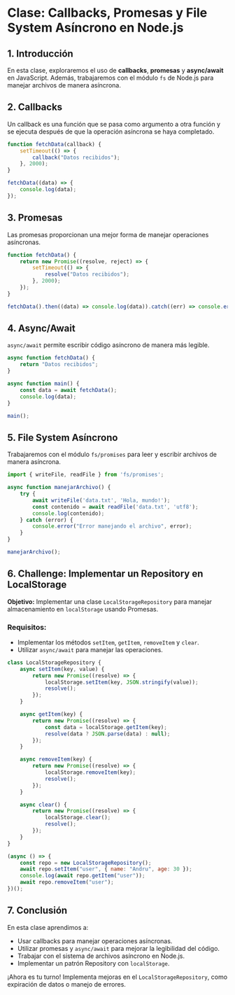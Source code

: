 # Clase: Callbacks, Promesas y File System Asíncrono en Node.js

## 1. Introducción
En esta clase, exploraremos el uso de **callbacks**, **promesas** y **async/await** en JavaScript. Además, trabajaremos con el módulo `fs` de Node.js para manejar archivos de manera asíncrona.

## 2. Callbacks
Un callback es una función que se pasa como argumento a otra función y se ejecuta después de que la operación asíncrona se haya completado.

```javascript
function fetchData(callback) {
    setTimeout(() => {
        callback("Datos recibidos");
    }, 2000);
}

fetchData((data) => {
    console.log(data);
});
```

## 3. Promesas
Las promesas proporcionan una mejor forma de manejar operaciones asíncronas.

```javascript
function fetchData() {
    return new Promise((resolve, reject) => {
        setTimeout(() => {
            resolve("Datos recibidos");
        }, 2000);
    });
}

fetchData().then((data) => console.log(data)).catch((err) => console.error(err));
```

## 4. Async/Await
`async/await` permite escribir código asíncrono de manera más legible.

```javascript
async function fetchData() {
    return "Datos recibidos";
}

async function main() {
    const data = await fetchData();
    console.log(data);
}

main();
```

## 5. File System Asíncrono
Trabajaremos con el módulo `fs/promises` para leer y escribir archivos de manera asíncrona.

```javascript
import { writeFile, readFile } from 'fs/promises';

async function manejarArchivo() {
    try {
        await writeFile('data.txt', 'Hola, mundo!');
        const contenido = await readFile('data.txt', 'utf8');
        console.log(contenido);
    } catch (error) {
        console.error("Error manejando el archivo", error);
    }
}

manejarArchivo();
```

## 6. Challenge: Implementar un Repository en LocalStorage
**Objetivo:** Implementar una clase `LocalStorageRepository` para manejar almacenamiento en `localStorage` usando Promesas.

### Requisitos:
- Implementar los métodos `setItem`, `getItem`, `removeItem` y `clear`.
- Utilizar `async/await` para manejar las operaciones.

```javascript
class LocalStorageRepository {
    async setItem(key, value) {
        return new Promise((resolve) => {
            localStorage.setItem(key, JSON.stringify(value));
            resolve();
        });
    }

    async getItem(key) {
        return new Promise((resolve) => {
            const data = localStorage.getItem(key);
            resolve(data ? JSON.parse(data) : null);
        });
    }

    async removeItem(key) {
        return new Promise((resolve) => {
            localStorage.removeItem(key);
            resolve();
        });
    }

    async clear() {
        return new Promise((resolve) => {
            localStorage.clear();
            resolve();
        });
    }
}

(async () => {
    const repo = new LocalStorageRepository();
    await repo.setItem("user", { name: "Andru", age: 30 });
    console.log(await repo.getItem("user"));
    await repo.removeItem("user");
})();
```

## 7. Conclusión
En esta clase aprendimos a:
- Usar callbacks para manejar operaciones asíncronas.
- Utilizar promesas y `async/await` para mejorar la legibilidad del código.
- Trabajar con el sistema de archivos asíncrono en Node.js.
- Implementar un patrón Repository con `localStorage`.

¡Ahora es tu turno! Implementa mejoras en el `LocalStorageRepository`, como expiración de datos o manejo de errores.

